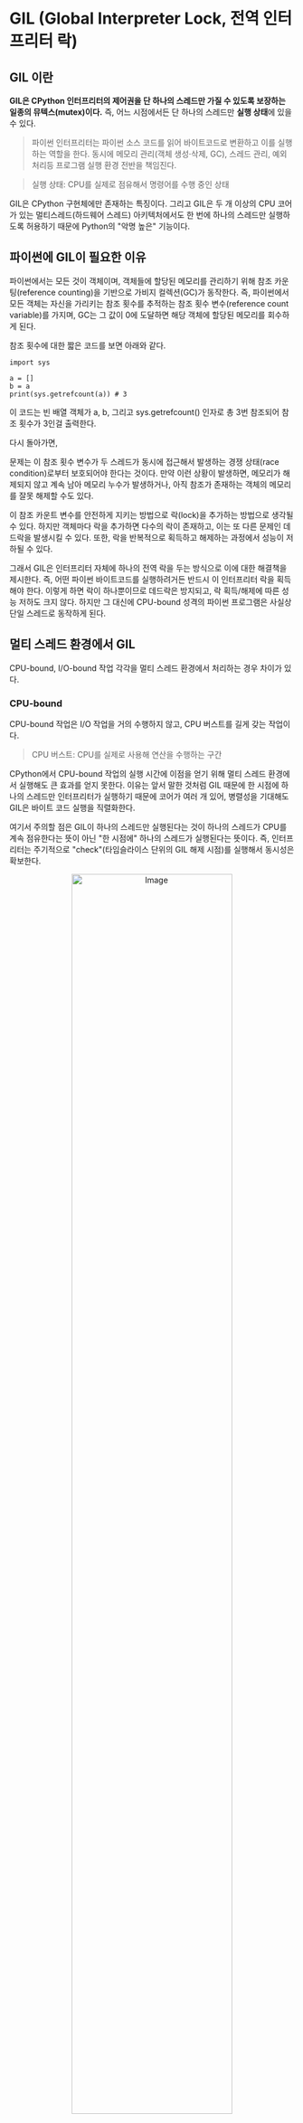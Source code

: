 # GIL (Global Interpreter Lock, 전역 인터프리터 락)
## GIL 이란
**GIL은 CPython 인터프리터의 제어권을 단 하나의 스레드만 가질 수 있도록 보장하는 일종의 뮤텍스(mutex)이다.** 즉, 어느 시점에서든 단 하나의 스레드만 **실행 상태**에 있을 수 있다.

> 파이썬 인터프리터는 파이썬 소스 코드를 읽어 바이트코드로 변환하고 이를 실행하는 역할을 한다. 동시에 메모리 관리(객체 생성·삭제, GC), 스레드 관리, 예외 처리등 프로그램 실행 환경 전반을 책임진다. 

> 실행 상태: CPU를 실제로 점유해서 명령어를 수행 중인 상태

GIL은 CPython 구현체에만 존재하는 특징이다. 그리고 GIL은 두 개 이상의 CPU 코어가 있는 멀티스레드(하드웨어 스레드) 아키텍처에서도 한 번에 하나의 스레드만 실행하도록 허용하기 때문에 Python의 "악명 높은" 기능이다.

## 파이썬에 GIL이 필요한 이유
파이썬에서는 모든 것이 객체이며, 객체들에 할당된 메모리를 관리하기 위해 참조 카운팅(reference counting)을 기반으로 가비지 컬렉션(GC)가 동작한다. 즉, 파이썬에서 모든 객체는 자신을 가리키는 참조 횟수를 추적하는 참조 횟수 변수(reference count variable)를 가지며, GC는 그 값이 0에 도달하면 해당 객체에 할당된 메모리를 회수하게 된다. 

참조 횟수에 대한 짧은 코드를 보면 아래와 같다.
```
import sys

a = []
b = a
print(sys.getrefcount(a)) # 3
```
이 코드는 빈 배열 객체가 a, b, 그리고 sys.getrefcount() 인자로 총 3번 참조되어 참조 횟수가 3인걸 출력한다.

다시 돌아가면,

문제는 이 참조 횟수 변수가 두 스레드가 동시에 접근해서 발생하는 경쟁 상태(race condition)로부터 보호되어야 한다는 것이다. 만약 이런 상황이 발생하면, 메모리가 해제되지 않고 계속 남아 메모리 누수가 발생하거나, 아직 참조가 존재하는 객체의 메모리를 잘못 해제할 수도 있다.

이 참조 카운트 변수를 안전하게 지키는 방법으로 락(lock)을 추가하는 방법으로 생각될 수 있다. 하지만 객체마다 락을 추가하면 다수의 락이 존재하고, 이는 또 다른 문제인 데드락을 발생시킬 수 있다. 또한, 락을 반복적으로 획득하고 해제하는 과정에서 성능이 저하될 수 있다.

그래서 GIL은 인터프리터 자체에 하나의 전역 락을 두는 방식으로 이에 대한 해결책을 제시한다. 즉, 어떤 파이썬 바이트코드를 실행하려거든 반드시 이 인터프리터 락을 획득해야 한다. 이렇게 하면 락이 하나뿐이므로 데드락은 방지되고, 락 획득/해제에 따른 성능 저하도 크지 않다. 하지만 그 대신에 CPU-bound 성격의 파이썬 프로그램은 사실상 단일 스레드로 동작하게 된다.

## 멀티 스레드 환경에서 GIL
CPU-bound, I/O-bound 작업 각각을 멀티 스레드 환경에서 처리하는 경우 차이가 있다.

### CPU-bound
CPU-bound 작업은 I/O 작업을 거의 수행하지 않고, CPU 버스트를 길게 갖는 작업이다.

> CPU 버스트: CPU를 실제로 사용해 연산을 수행하는 구간

CPython에서 CPU-bound 작업의 실행 시간에 이점을 얻기 위해 멀티 스레드 환경에서 실행해도 큰 효과를 얻지 못한다. 이유는 앞서 말한 것처럼 GIL 때문에 한 시점에 하나의 스레드만 인터프리터가 실행하기 때문에 코어가 여러 개 있어, 병렬성을 기대해도 GIL은 바이트 코드 실행을 직렬화한다.

여기서 주의할 점은 GIL이 하나의 스레드만 실행된다는 것이 하나의 스레드가 CPU를 계속 점유한다는 뜻이 아닌 "한 시점에" 하나의 스레드가 실행된다는 뜻이다. 즉, 인터프리터는 주기적으로 "check"(타임슬라이스 단위의 GIL 해제 시점)를 실행해서 동시성은 확보한다.

<p align="center"><img style="width:75%; height:auto;" alt="Image" src="https://github.com/user-attachments/assets/f04e95a1-d35f-4f71-9c86-eca113ebf6e1" /></p>
<p align="center">
  <sub>https://www.dabeaz.com/python/GIL.pdf</sub>
</p>


### I/O-bound
I/O-bound 작업은 I/O 작업이 길거나 빈번하여 CPU 버스트가 짧게 나타나는 작업이다.

I/O-bound 작업을 멀티 스레드 환경에서 실행한다면 GIL의 제약을 크게 받지 않는다. 이유는, 실행 상태의 스레드가 I/O 작업을 하기 위해 blocking 상태가 되면서 GIL를 릴리즈 하기 때문이다. 그렇게 되면 다른 스레드는 GIL를 획득하여 곧바로 자신의 작업을 수행하므로, 멀티 스레드 환경에서 동시성을 확보해 효율적으로 동작될 수 있다.

<p align="center"><img style="width:75%; height:auto;" alt="Image" src="https://github.com/user-attachments/assets/ae797a74-dcd1-44a4-9765-afe94ca8ed82" /></p>
<p align="center">
  <sub>https://www.dabeaz.com/python/GIL.pdf</sub>
</p>



### 참고
- https://seungriyou.github.io/posts/python-global-interpreter-lock/

- https://wiki.python.org/moin/GlobalInterpreterLock

- https://realpython.com/python-gil/

- https://www.dabeaz.com/python/GIL.pdf
  
- chatGPT